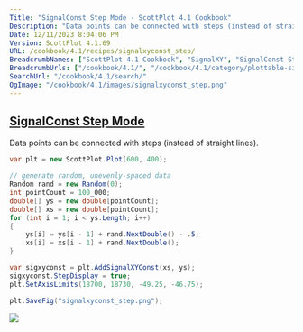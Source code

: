 ```yaml
---
Title: "SignalConst Step Mode - ScottPlot 4.1 Cookbook"
Description: "Data points can be connected with steps (instead of straight lines)."
Date: 12/11/2023 8:04:06 PM
Version: ScottPlot 4.1.69
URL: /cookbook/4.1/recipes/signalxyconst_step/
BreadcrumbNames: ["ScottPlot 4.1 Cookbook", "SignalXY", "SignalConst Step Mode"]
BreadcrumbUrls: ["/cookbook/4.1/", "/cookbook/4.1/category/plottable-signalxy", "/cookbook/4.1/recipes/signalxyconst_step/"]
SearchUrl: "/cookbook/4.1/search/"
OgImage: "/cookbook/4.1/images/signalxyconst_step.png"
---
```


<h2><a href='/cookbook/4.1/recipes/signalxyconst_step/'>SignalConst Step Mode</a></h2>

Data points can be connected with steps (instead of straight lines).

```cs
var plt = new ScottPlot.Plot(600, 400);

// generate random, unevenly-spaced data
Random rand = new Random(0);
int pointCount = 100_000;
double[] ys = new double[pointCount];
double[] xs = new double[pointCount];
for (int i = 1; i < ys.Length; i++)
{
    ys[i] = ys[i - 1] + rand.NextDouble() - .5;
    xs[i] = xs[i - 1] + rand.NextDouble();
}

var sigxyconst = plt.AddSignalXYConst(xs, ys);
sigxyconst.StepDisplay = true;
plt.SetAxisLimits(18700, 18730, -49.25, -46.75);

plt.SaveFig("signalxyconst_step.png");
```

<img src='../../images/signalxyconst_step.png' class='d-block mx-auto my-5' />


